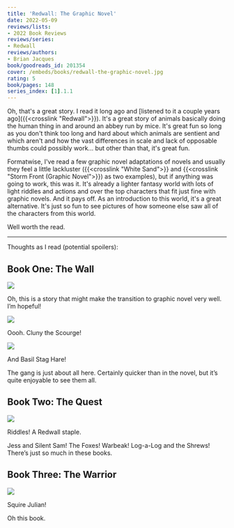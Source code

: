 ```yaml
---
title: 'Redwall: The Graphic Novel'
date: 2022-05-09
reviews/lists:
- 2022 Book Reviews
reviews/series:
- Redwall
reviews/authors:
- Brian Jacques
book/goodreads_id: 201354
cover: /embeds/books/redwall-the-graphic-novel.jpg
rating: 5
book/pages: 148
series_index: [1].1.1
---
```

Oh, that's a great story. I read it long ago and [listened to it a couple years ago]({{<crosslink "Redwall">}}). It's a great story of animals basically doing the human thing in and around an abbey run by mice. It's great fun so long as you don't think too long and hard about which animals are sentient and which aren't and how the vast differences in scale and lack of opposable thumbs could possibly work... but other than that, it's great fun.

Formatwise, I've read a few graphic novel adaptations of novels and usually they feel a little lackluster ({{<crosslink "White Sand">}} and {{<crosslink "Storm Front (Graphic Novel">}}) as two examples), but if anything was going to work, this was it. It's already a lighter fantasy world with lots of light riddles and actions and over the top characters that fit just fine with graphic novels. And it pays off. As an introduction to this world, it's a great alternative. It's just so fun to see pictures of how someone else saw all of the characters from this world.

Well worth the read. 

<!--more-->

---

Thoughts as I read (potential spoilers):

## Book One: The Wall

![](/embeds/books/attachments/redwall-65dde1.png)

Oh, this is a story that might make the transition to graphic novel very well. I’m hopeful!

![](/embeds/books/attachments/redwall-1db59e.png)

Oooh. Cluny the Scourge!

![](/embeds/books/attachments/redwall-5856ba.png)

And Basil Stag Hare!

The gang is just about all here. Certainly quicker than in the novel, but it’s quite enjoyable to see them all. 

## Book Two: The Quest

![](/embeds/books/attachments/redwall-289444.png)

Riddles! A Redwall staple. 

Jess and Silent Sam! The Foxes! Warbeak! Log-a-Log and the Shrews! There’s just so much in these books. 

## Book Three: The Warrior

![](/embeds/books/attachments/redwall-4331a4.png)

Squire Julian!

Oh this book.